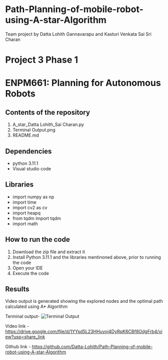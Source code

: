 # Path-Planning-of-mobile-robot-using-A-star-Algorithm
Team project by Datta Lohith Gannavarapu and Kasturi Venkata Sai Sri Charan

# Project 3 Phase 1

# ENPM661: Planning for Autonomous Robots

## Contents of the repository 
1. A_star_Datta Lohith_Sai Charan.py
2. Terminal Output.png
3. README.md

## Dependencies
- python 3.11.1
- Visual studio code

## Libraries
- import numpy as np
- import time
- import cv2 as cv
- import heapq
- from tqdm import tqdm
- import math

## How to run the code
1. Download the zip file and extract it
2. Install Python 3.11.1 and the libraries mentinoned above, prior to running the code
3. Open your IDE
5. Execute the code 

## Results
Video output is generated showing the explored nodes and the optimal path calculated using A* Algorithm

Terminal output-
![Terminal Output](https://user-images.githubusercontent.com/126642779/226213502-eb5e90a2-420a-42fc-92f4-16bd03737838.png)


Video link - https://drive.google.com/file/d/1YYsd5L23HHuvoj4DyRpK6CBf8OdgFrb4/view?usp=share_link

Github link - https://github.com/Datta-Lohith/Path-Planning-of-mobile-robot-using-A-star-Algorithm
